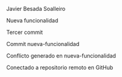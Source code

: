 Javier Besada Soalleiro

Nueva funcionalidad

Tercer commit

Commit nueva-funcionalidad

Conflicto generado en nueva-funcionalidad

Conectado a repositorio remoto en GitHub